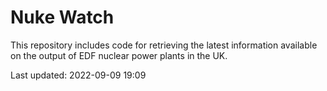 # Nuke Watch

This repository includes code for retrieving the latest information available on the output of EDF nuclear power plants in the UK.

Last updated: 2022-09-09 19:09